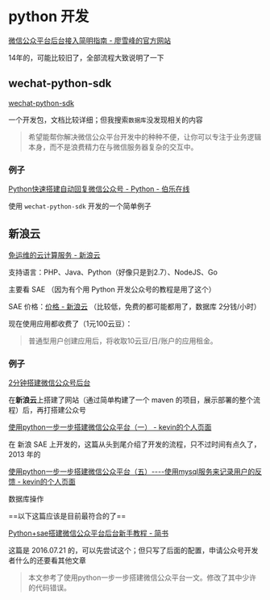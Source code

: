 # python 开发

[微信公众平台后台接入简明指南 - 廖雪峰的官方网站](http://www.liaoxuefeng.com/article/0013900476318564121d01facf844cba508396f95d9bb82000) 

14年的，可能比较旧了，全部流程大致说明了一下

## wechat-python-sdk

[wechat-python-sdk](http://wechat-python-sdk.com/)

一个开发包，文档比较详细；但我搜索`数据库`没发现相关的内容

> 希望能帮你解决微信公众平台开发中的种种不便，让你可以专注于业务逻辑本身，而不是浪费精力在与微信服务器复杂的交互中。

### 例子

[Python快速搭建自动回复微信公众号 - Python - 伯乐在线](http://python.jobbole.com/84904/)

使用 `wechat-python-sdk` 开发的一个简单例子

## 新浪云

[免运维的云计算服务 - 新浪云](http://www.sinacloud.com/)

支持语言：PHP、Java、Python（好像只是到2.7）、NodeJS、Go

主要看 SAE （因为有个用 Python 开发公众号的教程是用了这个）

SAE 价格：[价格 - 新浪云](http://www.sinacloud.com/index/price.html) （比较低，免费的都可能都用了，数据库 2分钱/小时）

现在使用应用都收费了（1元100云豆）：

> 普通型用户创建应用后，将收取10云豆/日/账户的应用租金。

### 例子

[2分钟搭建微信公众号后台](http://mp.weixin.qq.com/s/xxFtQRRmlF6V0v-gi0Malw)

在**新浪云**上搭建了网站（通过简单构建了一个 maven 的项目，展示部署的整个流程）后，再打搭建公众号



[使用python一步一步搭建微信公众平台（一） - kevin的个人页面](https://my.oschina.net/yangyanxing/blog/159215)

在 新浪 SAE 上开发的，这篇从头到尾介绍了开发的流程，只不过时间有点久了，2013 年的



[使用python一步一步搭建微信公众平台（五）----使用mysql服务来记录用户的反馈 - kevin的个人页面](https://my.oschina.net/yangyanxing/blog/199724)

数据库操作



==以下这篇应该是目前最符合的了==

[Python+sae搭建微信公众平台后台新手教程 - 简书](http://www.jianshu.com/p/c81262593c88)

这篇是 2016.07.21 的，可以先尝试这个；但只写了后面的配置，申请公众号开发者什么的还要看其他文章

> 本文参考了使用python一步一步搭建微信公众平台一文。修改了其中少许的代码错误。
